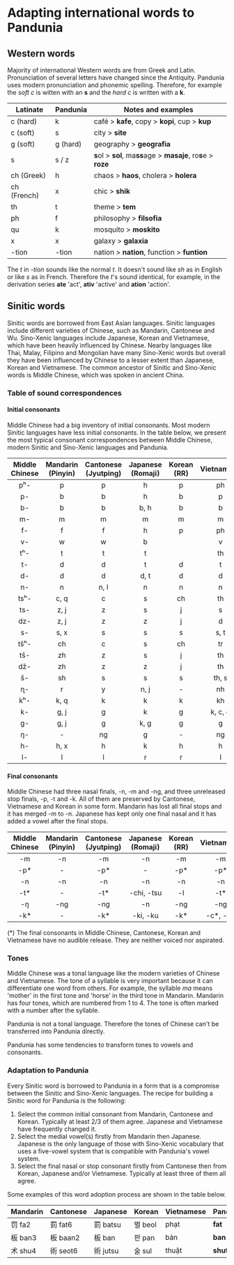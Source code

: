 # Adapting international words to Pandunia

## Western words

Majority of international Western words are from Greek and Latin.
Pronunciation of several letters have changed since the Antiquity.
Pandunia uses modern pronunciation and phonemic spelling.
Therefore, for example the _soft c_ is witten with an **s**
and the _hard c_ is written with a **k**.

| Latinate | Pandunia | Notes and examples |
|----------|----------|--------------------|
| c (hard) | k        | café > **kafe**, copy > **kopi**, cup > **kup** |
| c (soft) | s        | city > **site** |
| g (soft) | g (hard) | geography > **geografia** |
| s        | s / z    | **s**ol > **sol**, ma**ss**age > **masaje**, ro**s**e > **roze** |
| ch (Greek)| h       | chaos > **haos**, cholera > **holera** |
| ch (French) | x     | chic > **shik** |
| th       | t        | theme > **tem** |
| ph       | f        | philosophy > **filsofia** |
| qu       | k        | mosquito > **moskito** |
| x        | x        | galaxy > **galaxia** |
| -tion    | -tion    | nation > **nation**, function > **funtion** |

The *t* in *-tion* sounds like the normal *t*.
It doesn't sound like *sh* as in English or like *s* as in French.
Therefore the *t*'s sound identical, for example, in the derivation series
**ate** 'act', **ativ** 'active' and **ation** 'action'.


## Sinitic words

Sinitic words are borrowed from East Asian languages.
Sinitic languages include different varieties of Chinese, such as Mandarin, Cantonese and Wu.
Sino-Xenic languages include Japanese, Korean and Vietnamese,
which have been heavily influenced by Chinese.
Nearby languages like Thai, Malay, Filipino and Mongolian have many Sino-Xenic words
but overall they have been influenced by Chinese to a lesser extent than Japanese, Korean and Vietnamese.
The common ancestor of Sinitic and Sino-Xenic words is Middle Chinese,
which was spoken in ancient China.

### Table of sound correspondences

#### Initial consonants

Middle Chinese had a big inventory of initial consonants.
Most modern Sinitic languages have less initial consonants.
In the table below, we present the most typical consonant correspondences
between Middle Chinese, modern Sinitic and Sino-Xenic languages and Pandunia.

| Middle Chinese | Mandarin<br/>(Pinyin) | Cantonese<br/>(Jyutping) | Japanese<br/>(Romaji) | Korean<br/>(RR) | Vietnamese | Pandunia  |
|:--------:|:--------:|:--------:|:--------:|:--------:|:--------:|:--------:|
| pʰ-      | p        | p        | h        | p        | ph       | p        |
| p-       | b        | b        | h        | b        | p        | b        |
| b-       | b        | b        | b, h     | b        | b        | b        |
| m-       | m        | m        | m        | m        | m        | m        |
| f-       | f        | f        | h        | p        | ph       | f        |
| v-       | w        | w        | b        |          | v        | v        |
| tʰ-      | t        | t        | t        |          | th       | t        |
| t-       | d        | d        | t        | d        | t        | d        |
| d-       | d        | d        | d, t     | d        | d        | d        |
| n-       | n        | n, l     | n        | n        | n        | n        |
| tsʰ-     | c, q     | c        | s        | ch       | th       | ch       |
| ts-      | z, j     | z        | s        | j        | s        | z        |
| dz-      | z, j     | z        | z        | j        | d        | z        |
| s-       | s, x     | s        | s        | s        | s, t     | s        |
| tšʰ-     | ch       | c        | s        | ch       | tr       | ch       |
| tš-      | zh       | z        | s        | j        | th       | j        |
| dž-      | zh       | z        | z        | j        | th       | j        |
| š-       | sh       | s        | s        | s        | th, s    | sh       |
| ɳ-       | r        | y        | n, j     | -        | nh       | j        |
| kʰ-      | k, q     | k        | k        | k        | kh       | k        |
| k-       | g, j     | g        | k        | g        | k, c, q  | g        |
| g-       | g, j     | g        | k, g     | g        | g        | g        |
| ŋ-       | -        | ng       | g        | -        | ng       | n        |
| h-       | h, x     | h        | k        | h        | h        | h        |
| l-       | l        | l        | r        | r        | l        | l        |

#### Final consonants

Middle Chinese had three nasal finals, -n, -m and -ng,
and three unreleased stop finals, -p, -t and -k.
All of them are preserved by Cantonese, Vietnamese and Korean in some form.
Mandarin has lost all final stops and it has merged -m to -n.
Japanese has kept only one final nasal
and it has added a vowel after the final stops.

| Middle Chinese | Mandarin<br/>(Pinyin) | Cantonese<br/>(Jyutping) | Japanese<br/>(Romaji) | Korean<br/>(RR) | Vietnamese | Pandunia  |
|:--------:|:--------:|:--------:|:--------:|:--------:|:--------:|:--------:|
| -m       | -n       | -m       | -n       | -m       | -m       | -m       |
| -p*      | -        | -p*      | -        | -p*      | -p*      | -p, -b   |
| -n       | -n       | -n       | -n       | -n       | -n       | -n       |
| -t*      | -        | -t*      |-chi, -tsu| -l       | -t*      | -t, -d   |
| -ŋ       | -ng      | -ng      | -n       | -ng      | -ng      | -ng      |
| -k*      | -        | -k*      | -ki, -ku | -k*      | -c*, -ch | -k, -g   |

(*) The final consonants in Middle Chinese, Cantonese, Korean and Vietnamese have no audible release.
They are neither voiced nor aspirated.

### Tones

Middle Chinese was a tonal language
like the modern varieties of Chinese and Vietnamese.
The tone of a syllable is very important because it can differentiate one word from others.
For example, the syllable _ma_ means 'mother' in the first tone and 'horse' in the third tone in Mandarin.
Mandarin has four tones, which are numbered from 1 to 4.
The tone is often marked with a number after the syllable.

Pandunia is not a tonal language.
Therefore the tones of Chinese can't be transferred into Pandunia directly.


Pandunia has some tendencies to transform tones to vowels and consonants.

### Adaptation to Pandunia

Every Sinitic word is borrowed to Pandunia in a form that is a compromise between the Sinitic and Sino-Xenic languages.
The recipe for building a Sinitic word for Pandunia is the following:

1. Select the common initial consonant from Mandarin, Cantonese and Korean.
   Typically at least 2/3 of them agree.
   Japanese and Vietnamese have frequently changed it.
2. Select the medial vowel(s) firstly from Mandarin then Japanese.
   Japanese is the only language of those with Sino-Xenic vocabulary that uses a five-vowel system that is compatible with Pandunia's vowel system.
3. Select the final nasal or stop consonant firstly from Cantonese then from Korean, Japanese and/or Vietnamese.
   Typically at least three of them all agree.

Some examples of this word adoption process are shown in the table below.

| Mandarin | Cantonese | Japanese | Korean    | Vietnamese | Pandunia  |
|----------|-----------|----------|-----------|------------|-----------|
| 罚 fa2  | 罰 fat6  | 罰 batsu | 벌 beol | phạt  | **fat**  |
| 板 ban3 | 板 baan2 | 板 ban   | 판 pan  | bản   | **ban**  |
| 术 shu4 | 術 seot6 | 術 jutsu | 술 sul  | thuật | **shut** |
